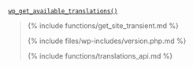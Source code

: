<p><code><a href="https://developer.wordpress.org/reference/functions/wp_get_available_translations/">wp_get_available_translations()</a></code></p>

<blockquote>

{% include functions/get_site_transient.md %}

{% include files/wp-includes/version.php.md %}

{% include functions/translations_api.md %}

</blockquote>
